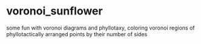 # voronoi_sunflower
some fun with voronoi diagrams and phyllotaxy, coloring voronoi regions of phyllotactically arranged points by their number of sides
